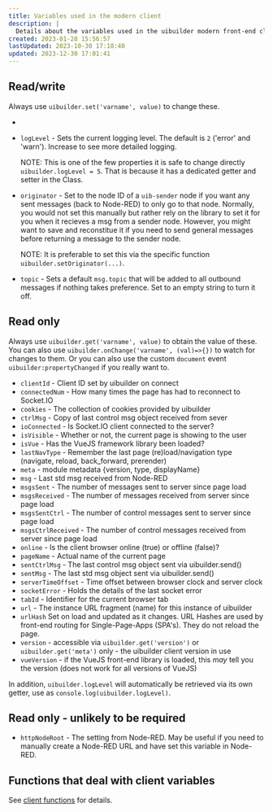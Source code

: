 ```yaml
---
title: Variables used in the modern client
description: |
  Details about the variables used in the uibuilder modern front-end client library. Some variables are available to your own custom code and some are hidden inside the `uibuilder` client object.
created: 2023-01-28 15:56:57
lastUpdated: 2023-10-30 17:18:40
updated: 2023-12-30 17:01:41
---
```


## Read/write

Always use `uibuilder.set('varname', value)` to change these.

* 
* `logLevel` - Sets the current logging level. The default is `2` ('error' and 'warn'). Increase to see more detailed logging.
  
  NOTE: This is one of the few properties it is safe to change directly `uibuilder.logLevel = 5`. That is because it has a dedicated getter and setter in the Class.

* `originator` - Set to the node ID of a `uib-sender` node if you want any sent messages (back to Node-RED) to only go to that node. Normally, you would not set this manually but rather rely on the library to set it for you when it recieves a msg from a sender node. However, you might want to save and reconstitue it if you need to send general messages before returning a message to the sender node.
  
  NOTE: It is preferable to set this via the specific function `uibuilder.setOriginator(...)`.

* `topic` - Sets a default `msg.topic` that will be added to all outbound messages if nothing takes preference. Set to an empty string to turn it off.

## Read only

Always use `uibuilder.get('varname', value)` to obtain the value of these. You can also use `uibuilder.onChange('varname', (val)=>{})` to watch for changes to them. Or you can also use the custom `document` event `uibuilder:propertyChanged` if you really want to.

* `clientId` - Client ID set by uibuilder on connect
* `connectedNum` - How many times the page has had to reconnect to Socket.IO
* `cookies` - The collection of cookies provided by uibuilder
* `ctrlMsg` - Copy of last control msg object received from sever
* `ioConnected` - Is Socket.IO client connected to the server?
* `isVisible` - Whether or not, the current page is showing to the user
* `isVue` - Has the VueJS framework library been loaded?
* `lastNavType` - Remember the last page (re)load/navigation type (navigate, reload, back_forward, prerender)
* `meta` - module metadata {version, type, displayName}
* `msg` - Last std msg received from Node-RED
* `msgsSent` - The number of messages sent to server since page load
* `msgsReceived` - The number of messages received from server since page load
* `msgsSentCtrl` - The number of control messages sent to server since page load
* `msgsCtrlReceived` - The number of control messages received from server since page load
* `online` - Is the client browser online (true) or offline (false)?
* `pageName` - Actual name of the current page
* `sentCtrlMsg` - The last control msg object sent via uibuilder.send()
* `sentMsg` - The last std msg object sent via uibuilder.send()
* `serverTimeOffset` - Time offset between browser clock and server clock
* `socketError` - Holds the details of the last socket error
* `tabId` - Identifier for the current browser tab
* `url` - The instance URL fragment (name) for this instance of uibuilder
* `urlHash` Set on load and updated as it changes. URL Hashes are used by front-end routing for Single-Page-Apps (SPA's). They do not reload the page.
* `version` - accessible via `uibuilder.get('version')` or `uibuilder.get('meta')` only - the uibuilder client version in use
* `vueVersion` - if the VueJS front-end library is loaded, this _may_ tell you the version (does not work for all versions of VueJS)

In addition, `uibuilder.logLevel` will automatically be retrieved via its own getter, use as `console.log(uibuilder.logLevel)`.

## Read only - unlikely to be required

* `httpNodeRoot` - The setting from Node-RED. May be useful if you need to manually create a Node-RED URL and have set this variable in Node-RED.

## Functions that deal with client variables

See [client functions](client-docs/functions#variable-handling) for details.
